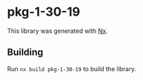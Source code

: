 # pkg-1-30-19

This library was generated with [Nx](https://nx.dev).

## Building

Run `nx build pkg-1-30-19` to build the library.
